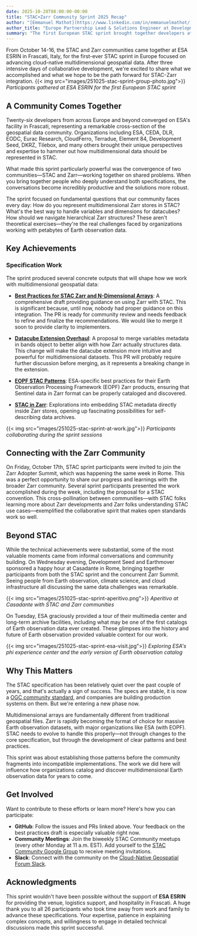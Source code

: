 ```yaml
---
date: 2025-10-28T08:00:00-00:00
title: "STAC+Zarr Community Sprint 2025 Recap"
author: "[Emmanuel Mathot](https://www.linkedin.com/in/emmanuelmathot/)"
author_title: "Europe Partnership Lead & Solutions Engineer at Development Seed, STAC PSC Member"
summary: "The first European STAC sprint brought together developers at ESA ESRIN to establish practical patterns and best practices for integrating STAC with Zarr for cloud-native multidimensional geospatial data."
---
```


From October 14-16, the STAC and Zarr communities came together at ESA ESRIN in Frascati, Italy, for the first-ever STAC sprint in Europe focused on advancing cloud-native multidimensional geospatial data. After three intensive days of collaborative development, we're excited to share what we accomplished and what we hope to be the path forward for STAC-Zarr integration.
{{< img src="images/251025-stac-sprint-group-photo.jpg">}}
*Participants gathered at ESA ESRIN for the first European STAC sprint*

## A Community Comes Together

Twenty-six developers from across Europe and beyond converged on ESA's facility in Frascati, representing a remarkable cross-section of the geospatial data community. Organizations including ESA, CEDA, DLR, EODC, Eurac Research, CloudFerro, Terradue, Element 84, Development Seed, DKRZ, Tilebox, and many others brought their unique perspectives and expertise to hammer out how multidimensional data should be represented in STAC.

What made this sprint particularly powerful was the convergence of two communities—STAC and Zarr—working together on shared problems. When you bring together people who deeply understand both specifications, the conversations become incredibly productive and the solutions more robust.

The sprint focused on fundamental questions that our community faces every day: How do you represent multidimensional Zarr stores in STAC? What's the best way to handle variables and dimensions for datacubes? How should we navigate hierarchical Zarr structures? These aren't theoretical exercises—they're the real challenges faced by organizations working with petabytes of Earth observation data.

## Key Achievements

### Specification Work

The sprint produced several concrete outputs that will shape how we work with multidimensional geospatial data:

- **[Best Practices for STAC Zarr and N-Dimensional Arrays](https://github.com/radiantearth/stac-best-practices/pull/29)**: A comprehensive draft providing guidance on using Zarr with STAC. This is significant because, until now, nobody had proper guidance on this integration. The PR is ready for community review and needs feedback to refine and finalize the recommendations. We would like to merge it soon to provide clarity to implementers.

- **[Datacube Extension Overhaul](https://github.com/stac-extensions/datacube/pull/32)**: A proposal to merge variables metadata in bands object to better align with how Zarr actually structures data. This change will make the datacube extension more intuitive and powerful for multidimensional datasets. This PR will probably require further discussion before merging, as it represents a breaking change in the extension.

- **[EOPF STAC Patterns](https://github.com/EOPF-Sample-Service/eopf-stac/pull/54)**: ESA-specific best practices for their Earth Observation Processing Framework (EOPF) Zarr products, ensuring that Sentinel data in Zarr format can be properly cataloged and discovered.

- **[STAC in Zarr](https://github.com/radiantearth/community-sprints/blob/main/14102025-esrin-rome-italy/sprint-notes/STAC%20in%20Zarr.md)**: Explorations into embedding STAC metadata directly inside Zarr stores, opening up fascinating possibilities for self-describing data archives.

{{< img src="images/251025-stac-sprint-at-work.jpg">}}
*Participants collaborating during the sprint sessions*

## Connecting with the Zarr Community

On Friday, October 17th, STAC sprint participants were invited to join the Zarr Adopter Summit, which was happening the same week in Rome. This was a perfect opportunity to share our progress and learnings with the broader Zarr community. Several sprint participants presented the work accomplished during the week, including the proposal for a STAC convention. This cross-pollination between communities—with STAC folks learning more about Zarr developments and Zarr folks understanding STAC use cases—exemplified the collaborative spirit that makes open standards work so well.

## Beyond STAC

While the technical achievements were substantial, some of the most valuable moments came from informal conversations and community building. On Wednesday evening, Development Seed and Earthmover sponsored a happy hour at Casadante in Rome, bringing together participants from both the STAC sprint and the concurrent Zarr Summit. Seeing people from Earth observation, climate science, and cloud infrastructure all discussing the same data challenges was remarkable.


{{< img src="images/251025-stac-sprint-aperitivo.png">}}
*Aperitivo at Casadante with STAC and Zarr communities*

On Tuesday, ESA graciously provided a tour of their multimedia center and long-term archive facilities, including what may be one of the first catalogs of Earth observation data ever created. These glimpses into the history and future of Earth observation provided valuable context for our work.

{{< img src="images/251025-stac-sprint-esa-visit.jpg">}}
*Exploring ESA's phi experience center and the early version of Earth observation catalog*

## Why This Matters

The STAC specification has been relatively quiet over the past couple of years, and that's actually a sign of success. The specs are stable, it is now a [OGC community standard](https://www.ogc.org/standards/stac/), and companies are building production systems on them. But we're entering a new phase now.

Multidimensional arrays are fundamentally different from traditional geospatial files. Zarr is rapidly becoming the format of choice for massive Earth observation datasets, with major organizations like ESA (with EOPF). STAC needs to evolve to handle this properly—not through changes to the core specification, but through the development of clear patterns and best practices.

This sprint was about establishing those patterns before the community fragments into incompatible implementations. The work we did here will influence how organizations catalog and discover multidimensional Earth observation data for years to come.

## Get Involved

Want to contribute to these efforts or learn more? Here's how you can participate:

- **GitHub**: Follow the issues and PRs linked above. Your feedback on the best practices draft is especially valuable right now.
- **Community Meetings**: Join the biweekly STAC Community meetups (every other Monday at 11 a.m. EST). Add yourself to the [STAC Community Google Group](https://groups.google.com/g/stac-community) to receive meeting invitations.
- **Slack**: Connect with the community on the [Cloud-Native Geospatial Forum Slack](https://join.slack.com/t/cloudnativegeo/shared_invite/zt-259rmhcyo-bT6tabt3X_5_s6zUfxCwEg).

## Acknowledgments

This sprint wouldn't have been possible without the support of **ESA ESRIN** for providing the venue, logistics support, and hospitality in Frascati.
A huge thank you to all 26 participants who took time away from work and family to advance these specifications. Your expertise, patience in explaining complex concepts, and willingness to engage in detailed technical discussions made this sprint successful.